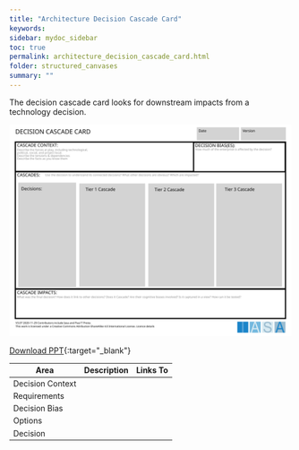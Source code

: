 ```yaml
---
title: "Architecture Decision Cascade Card"
keywords: 
sidebar: mydoc_sidebar
toc: true
permalink: architecture_decision_cascade_card.html
folder: structured_canvases
summary: ""
---
```


The decision cascade card looks for downstream impacts from a technology decision.

![image001](media/architecture_decision_cascade_card.svg)

[Download PPT](media/ppt/architecture_decision_cascade_card.ppt){:target="_blank"}

| Area | Description | Links To |
| --- | --- | --- |
| Decision Context |   |   |
| Requirements |   |   |
| Decision Bias |   |   |
| Options |   |   |
| Decision |   |   |


